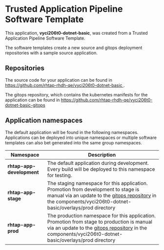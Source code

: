 # Trusted Application Pipeline Software Template

This application, **vyci206t0-dotnet-basic**, was created from a Trusted Application Pipeline Software Template.

The software templates create a new source and gitops deployment repositories with a sample source application. 

## Repositories

The source code for your application can be found in [https://github.com/rhtap-rhdh-qe/vyci206t0-dotnet-basic ](https://github.com/rhtap-rhdh-qe/vyci206t0-dotnet-basic ).
 
The gitops repository, which contains the kubernetes manifests for the application can be found in 
[https://github.com/rhtap-rhdh-qe/vyci206t0-dotnet-basic-gitops ](https://github.com/rhtap-rhdh-qe/vyci206t0-dotnet-basic-gitops ) 

## Application namespaces 

The default application will be found in the following namespaces. Applications can be deployed into unique namespaces or multiple software templates can also bet generated into the same group namespaces.  

|  Namespace   |  Description   |  
| -------- | -------- |   
| **rhtap-app-development** | The default application during development. Every build will be deployed to this namespace for testing. | 
| **rhtap-app-stage** | The staging namespace for this application. Promotion from development to stage is manual via an update to the [gitops repository](https://github.com/rhtap-rhdh-qe/vyci206t0-dotnet-basic-gitops ) in the components/vyci206t0-dotnet-basic/overlays/prod directory |  
| **rhtap-app-prod** | The production namespace for this application. Promotion from stage to production is manual via an update to the [gitops repository](https://github.com/rhtap-rhdh-qe/vyci206t0-dotnet-basic-gitops ) in the components/vyci206t0-dotnet-basic/overlays/prod directory | 